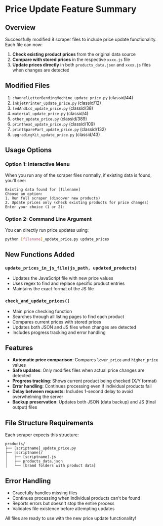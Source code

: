# Price Update Feature Summary

## Overview
Successfully modified 8 scraper files to include price update functionality. Each file can now:

1. **Check existing product prices** from the original data source
2. **Compare with stored prices** in the respective `xxxx.js` file
3. **Update prices directly** in both `products_data.json` and `xxxx.js` files when changes are detected

## Modified Files
1. `channelLetterBendingMechine_update_price.py` (classid/44)
2. `inkjetPrinter_update_price.py` (classid/12) 
3. `ledAndLcd_update_price.py` (classid/38)
4. `material_update_price.py` (classid/4)
5. `other_update_price.py` (classid/389)
6. `printhead_update_price.py` (classid/109)
7. `printSparePart_update_price.py` (classid/132)
8. `upgradingKit_update_price.py` (classid/43)

## Usage Options

### Option 1: Interactive Menu
When you run any of the scraper files normally, if existing data is found, you'll see:
```
Existing data found for [filename]
Choose an option:
1. Run full scraper (discover new products)
2. Update prices only (check existing products for price changes)
Enter your choice (1 or 2):
```

### Option 2: Command Line Argument
You can directly run price updates using:
```bash
python [filename]_update_price.py update_prices
```

## New Functions Added

### `update_prices_in_js_file(js_path, updated_products)`
- Updates the JavaScript file with new price values
- Uses regex to find and replace specific product entries
- Maintains the exact format of the JS file

### `check_and_update_prices()`
- Main price checking function
- Searches through all listing pages to find each product
- Compares current prices with stored prices
- Updates both JSON and JS files when changes are detected
- Includes progress tracking and error handling

## Features
- **Automatic price comparison**: Compares `lower_price` and `higher_price` values
- **Safe updates**: Only modifies files when actual price changes are detected  
- **Progress tracking**: Shows current product being checked (X/Y format)
- **Error handling**: Continues processing even if individual products fail
- **Delay between requests**: Includes 1-second delay to avoid overwhelming the server
- **Backup preservation**: Updates both JSON (data backup) and JS (final output) files

## File Structure Requirements
Each scraper expects this structure:
```
products/
├── [scriptname]_update_price.py
├── [scriptname]/
│   ├── [scriptname].js
│   ├── products_data.json
│   └── [brand folders with product data]
```

## Error Handling
- Gracefully handles missing files
- Continues processing when individual products can't be found
- Reports errors but doesn't stop the entire process
- Validates file existence before attempting updates

All files are ready to use with the new price update functionality!
